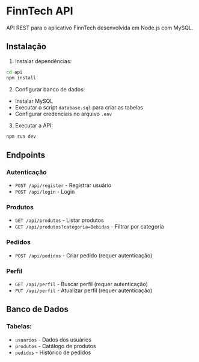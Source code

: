 # FinnTech API

API REST para o aplicativo FinnTech desenvolvida em Node.js com MySQL.

## Instalação

1. Instalar dependências:
```bash
cd api
npm install
```

2. Configurar banco de dados:
- Instalar MySQL
- Executar o script `database.sql` para criar as tabelas
- Configurar credenciais no arquivo `.env`

3. Executar a API:
```bash
npm run dev
```

## Endpoints

### Autenticação
- `POST /api/register` - Registrar usuário
- `POST /api/login` - Login

### Produtos
- `GET /api/produtos` - Listar produtos
- `GET /api/produtos?categoria=Bebidas` - Filtrar por categoria

### Pedidos
- `POST /api/pedidos` - Criar pedido (requer autenticação)

### Perfil
- `GET /api/perfil` - Buscar perfil (requer autenticação)
- `PUT /api/perfil` - Atualizar perfil (requer autenticação)

## Banco de Dados

### Tabelas:
- `usuarios` - Dados dos usuários
- `produtos` - Catálogo de produtos
- `pedidos` - Histórico de pedidos